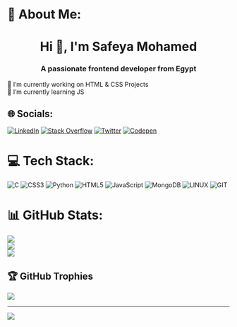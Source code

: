 # 💫 About Me:
<h1 align="center">Hi 👋, I'm Safeya Mohamed</h1>
<h3 align="center">A passionate frontend developer from Egypt</h3>
🔭 I’m currently working on HTML & CSS Projects<br>
🌱 I’m currently learning JS<br>


## 🌐 Socials:
[![LinkedIn](https://img.shields.io/badge/LinkedIn-%230077B5.svg?logo=linkedin&logoColor=white)](https://www.linkedin.com/in/safeya-yasien-2ba9b4260/) [![Stack Overflow](https://img.shields.io/badge/-Stackoverflow-FE7A16?logo=stack-overflow&logoColor=white)](https://stackoverflow.com/users/19711782) [![Twitter](https://img.shields.io/badge/Twitter-%231DA1F2.svg?logo=Twitter&logoColor=white)](https://twitter.com/safeya-Yasien) [![Codepen](https://img.shields.io/badge/Codepen-000000?style=for-the-badge&logo=codepen&logoColor=white)](https://codepen.io/Safeya-Mohamed) 

# 💻 Tech Stack:
![C](https://img.shields.io/badge/c-%2300599C.svg?style=for-the-badge&logo=c&logoColor=white) ![CSS3](https://img.shields.io/badge/css3-%231572B6.svg?style=for-the-badge&logo=css3&logoColor=white) ![Python](https://img.shields.io/badge/python-3670A0?style=for-the-badge&logo=python&logoColor=ffdd54) ![HTML5](https://img.shields.io/badge/html5-%23E34F26.svg?style=for-the-badge&logo=html5&logoColor=white) ![JavaScript](https://img.shields.io/badge/javascript-%23323330.svg?style=for-the-badge&logo=javascript&logoColor=%23F7DF1E) ![MongoDB](https://img.shields.io/badge/MongoDB-%234ea94b.svg?style=for-the-badge&logo=mongodb&logoColor=white) ![LINUX](https://img.shields.io/badge/Linux-FCC624?style=for-the-badge&logo=linux&logoColor=black) ![GIT](https://img.shields.io/badge/Git-fc6d26?style=for-the-badge&logo=git&logoColor=white)
# 📊 GitHub Stats:
![](https://github-readme-stats.vercel.app/api?username=Safeya-Yasien&theme=dark&hide_border=false&include_all_commits=false&count_private=false)<br/>
![](https://github-readme-streak-stats.herokuapp.com/?user=Safeya-Yasien&theme=dark&hide_border=false)<br/>
![](https://github-readme-stats.vercel.app/api/top-langs/?username=Safeya-Yasien&theme=dark&hide_border=false&include_all_commits=false&count_private=false&layout=compact)

## 🏆 GitHub Trophies
![](https://github-profile-trophy.vercel.app/?username=Safeya-Yasien&theme=radical&no-frame=false&no-bg=true&margin-w=4)

---
[![](https://visitcount.itsvg.in/api?id=Safeya-Yasien&icon=0&color=0)](https://visitcount.itsvg.in)

<!-- Proudly created with GPRM ( https://gprm.itsvg.in ) -->
